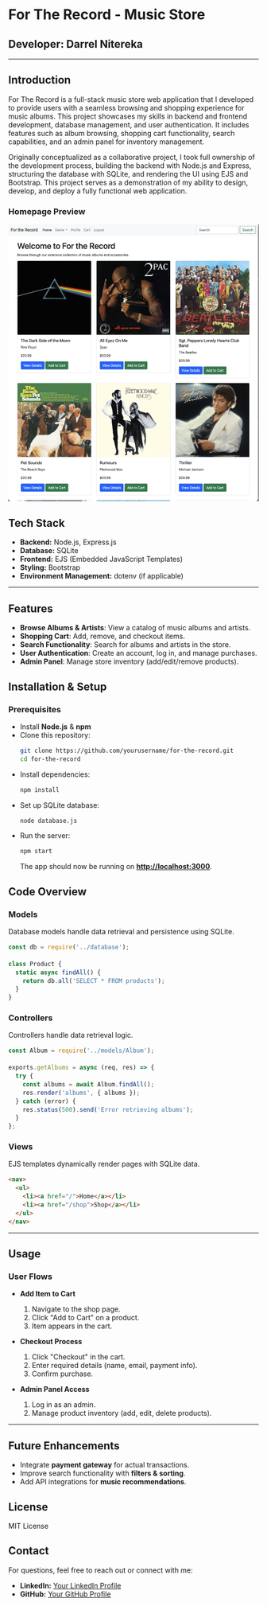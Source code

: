 # For The Record - Music Store

## Developer: Darrel Nitereka

---

## Introduction

For The Record is a full-stack music store web application that I developed to provide users with a seamless browsing and shopping experience for music albums. This project showcases my skills in backend and frontend development, database management, and user authentication. It includes features such as album browsing, shopping cart functionality, search capabilities, and an admin panel for inventory management.

Originally conceptualized as a collaborative project, I took full ownership of the development process, building the backend with Node.js and Express, structuring the database with SQLite, and rendering the UI using EJS and Bootstrap. This project serves as a demonstration of my ability to design, develop, and deploy a fully functional web application.

### **Homepage Preview**
![For The Record Homepage](public/Images/homepage.png)


## Tech Stack

- **Backend:** Node.js, Express.js
- **Database:** SQLite
- **Frontend:** EJS (Embedded JavaScript Templates)
- **Styling:** Bootstrap
- **Environment Management:** dotenv (if applicable)

---

## Features

- **Browse Albums & Artists**: View a catalog of music albums and artists.
- **Shopping Cart**: Add, remove, and checkout items.
- **Search Functionality**: Search for albums and artists in the store.
- **User Authentication**: Create an account, log in, and manage purchases.
- **Admin Panel**: Manage store inventory (add/edit/remove products).

## Installation & Setup

### Prerequisites

- Install **Node.js** & **npm**
- Clone this repository:
  ```bash
  git clone https://github.com/yourusername/for-the-record.git
  cd for-the-record
  ```
- Install dependencies:
  ```bash
  npm install
  ```
- Set up SQLite database:
  ```bash
  node database.js
  ```
- Run the server:
  ```bash
  npm start
  ```
  The app should now be running on **[http://localhost:3000](http://localhost:3000)**.

## Code Overview

### Models

Database models handle data retrieval and persistence using SQLite.

```javascript
const db = require('../database');

class Product {
  static async findAll() {
    return db.all('SELECT * FROM products');
  }
}
```

### Controllers

Controllers handle data retrieval logic.

```javascript
const Album = require('../models/Album');

exports.getAlbums = async (req, res) => {
  try {
    const albums = await Album.findAll();
    res.render('albums', { albums });
  } catch (error) {
    res.status(500).send('Error retrieving albums');
  }
};
```

### Views

EJS templates dynamically render pages with SQLite data.

```html
<nav>
  <ul>
    <li><a href="/">Home</a></li>
    <li><a href="/shop">Shop</a></li>
  </ul>
</nav>
```

---

## Usage

### User Flows

- **Add Item to Cart**

  1. Navigate to the shop page.
  2. Click "Add to Cart" on a product.
  3. Item appears in the cart.

- **Checkout Process**

  1. Click "Checkout" in the cart.
  2. Enter required details (name, email, payment info).
  3. Confirm purchase.

- **Admin Panel Access**

  1. Log in as an admin.
  2. Manage product inventory (add, edit, delete products).

---

## Future Enhancements

- Integrate **payment gateway** for actual transactions.
- Improve search functionality with **filters & sorting**.
- Add API integrations for **music recommendations**.

## License

MIT License

## Contact

For questions, feel free to reach out or connect with me:

- **LinkedIn:** [Your LinkedIn Profile](https://www.linkedin.com/in/darrel-nitereka-414452233//)
- **GitHub:** [Your GitHub Profile](https://github.com/DarrelN15)


